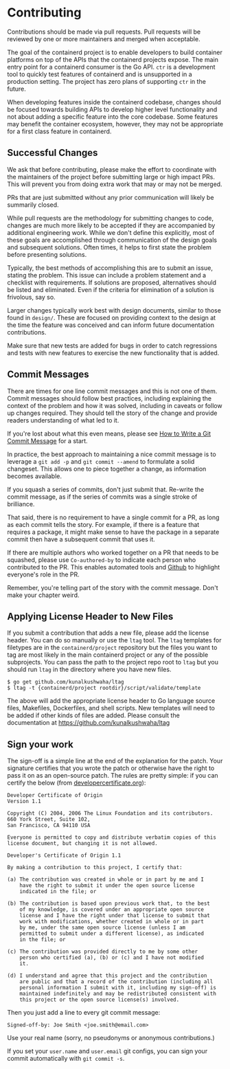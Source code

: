 # Contributing

Contributions should be made via pull requests. Pull requests will be reviewed
by one or more maintainers and merged when acceptable.

The goal of the containerd project is to enable developers to build container
platforms on top of the APIs that the containerd projects expose.
The main entry point for a containerd consumer is the Go API. `ctr` is a
development tool to quickly test features of containerd and is unsupported in
a production setting. The project has zero plans of supporting `ctr` in the future.

When developing features inside the containerd codebase, changes should be focused
towards building APIs to develop higher level functionality and not about adding a
specific feature into the core codebase.
Some features may benefit the container ecosystem, however, they may not be
appropriate for a first class feature in containerd.

## Successful Changes

We ask that before contributing, please make the effort to coordinate with the
maintainers of the project before submitting large or high impact PRs. This
will prevent you from doing extra work that may or may not be merged.

PRs that are just submitted without any prior communication will likely be
summarily closed.

While pull requests are the methodology for submitting changes to code, changes
are much more likely to be accepted if they are accompanied by additional
engineering work. While we don't define this explicitly, most of these goals
are accomplished through communication of the design goals and subsequent
solutions. Often times, it helps to first state the problem before presenting
solutions.

Typically, the best methods of accomplishing this are to submit an issue,
stating the problem. This issue can include a problem statement and a
checklist with requirements. If solutions are proposed, alternatives should be
listed and eliminated. Even if the criteria for elimination of a solution is
frivolous, say so.

Larger changes typically work best with design documents, similar to those found
in `design/`. These are focused on providing context to the design at the time
the feature was conceived and can inform future documentation contributions.

Make sure that new tests are added for bugs in order to catch regressions and tests
with new features to exercise the new functionality that is added.

## Commit Messages

There are times for one line commit messages and this is not one of them.
Commit messages should follow best practices, including explaining the context
of the problem and how it was solved, including in caveats or follow up changes
required. They should tell the story of the change and provide readers
understanding of what led to it.

If you're lost about what this even means, please see [How to Write a Git
Commit Message](http://chris.beams.io/posts/git-commit/) for a start.

In practice, the best approach to maintaining a nice commit message is to
leverage a `git add -p` and `git commit --amend` to formulate a solid
changeset. This allows one to piece together a change, as information becomes
available.

If you squash a series of commits, don't just submit that. Re-write the commit
message, as if the series of commits was a single stroke of brilliance.

That said, there is no requirement to have a single commit for a PR, as long as
each commit tells the story. For example, if there is a feature that requires a
package, it might make sense to have the package in a separate commit then have
a subsequent commit that uses it.

If there are multiple authors who worked together on a PR that needs to be squashed,
please use `Co-authored-by` to indicate each person who contributed to the PR. This
enables automated tools
and [Github](https://docs.github.com/en/pull-requests/committing-changes-to-your-project/creating-and-editing-commits/creating-a-commit-with-multiple-authors)
to highlight everyone's role in the PR.

Remember, you're telling part of the story with the commit message. Don't make
your chapter weird.

## Applying License Header to New Files

If you submit a contribution that adds a new file, please add the license
header. You can do so manually or use the `ltag` tool. The `ltag` templates
for filetypes are in the `containerd/project` repository but the files you want
to tag are most likely in the main containerd project or any of the possible
subprojects. You can pass the path to the project repo root to `ltag` but you
should run `ltag` in the directory where you have new files.


```console
$ go get github.com/kunalkushwaha/ltag
$ ltag -t {containerd/project rootdir}/script/validate/template
```

The above will add the appropriate license header to Go language source files,
 Makefiles, Dockerfiles, and shell scripts. New templates will need to be added
 if other kinds of files are added. Please consult the
documentation at https://github.com/kunalkushwaha/ltag

## Sign your work

The sign-off is a simple line at the end of the explanation for the patch. Your
signature certifies that you wrote the patch or otherwise have the right to pass
it on as an open-source patch. The rules are pretty simple: if you can certify
the below (from [developercertificate.org](http://developercertificate.org/)):

```
Developer Certificate of Origin
Version 1.1

Copyright (C) 2004, 2006 The Linux Foundation and its contributors.
660 York Street, Suite 102,
San Francisco, CA 94110 USA

Everyone is permitted to copy and distribute verbatim copies of this
license document, but changing it is not allowed.

Developer's Certificate of Origin 1.1

By making a contribution to this project, I certify that:

(a) The contribution was created in whole or in part by me and I
    have the right to submit it under the open source license
    indicated in the file; or

(b) The contribution is based upon previous work that, to the best
    of my knowledge, is covered under an appropriate open source
    license and I have the right under that license to submit that
    work with modifications, whether created in whole or in part
    by me, under the same open source license (unless I am
    permitted to submit under a different license), as indicated
    in the file; or

(c) The contribution was provided directly to me by some other
    person who certified (a), (b) or (c) and I have not modified
    it.

(d) I understand and agree that this project and the contribution
    are public and that a record of the contribution (including all
    personal information I submit with it, including my sign-off) is
    maintained indefinitely and may be redistributed consistent with
    this project or the open source license(s) involved.
```

Then you just add a line to every git commit message:

    Signed-off-by: Joe Smith <joe.smith@email.com>

Use your real name (sorry, no pseudonyms or anonymous contributions.)

If you set your `user.name` and `user.email` git configs, you can sign your
commit automatically with `git commit -s`.

